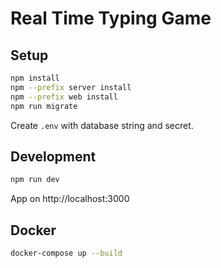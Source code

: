 # Real Time Typing Game

## Setup

```bash
npm install
npm --prefix server install
npm --prefix web install
npm run migrate
```

Create `.env` with database string and secret.

## Development

```bash
npm run dev
```

App on http://localhost:3000

## Docker

```bash
docker-compose up --build
```
